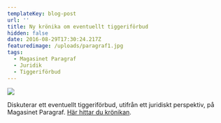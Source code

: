 ```yaml
---
templateKey: blog-post
url: ''
title: Ny krönika om eventuellt tiggeriförbud
hidden: false
date: 2016-08-29T17:30:24.217Z
featuredimage: /uploads/paragraf1.jpg
tags:
  - Magasinet Paragraf
  - Juridik
  - Tiggeriförbud
---
```

![](/uploads/paragraf.jpg)

Diskuterar ett eventuellt tiggeriförbud, utifrån ett juridiskt perspektiv, på Magasinet Paragraf. [Här hittar du krönikan](https://www.magasinetparagraf.se/nyheter/47932-det-kan-inte-vara-brottsligt-att-be-om-hjalp/).
